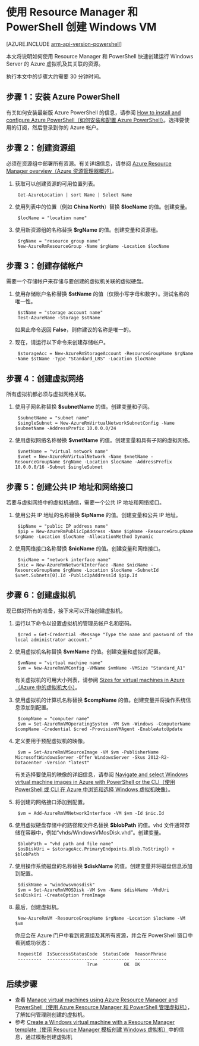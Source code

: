 <!-- ARM: tested -->

<properties
	pageTitle="使用 PowerShell 创建 Azure VM | Azure"
	description="使用 Azure PowerShell 和 Azure Resource Manager 轻松创建运行 Windows Server 的新 VM。"
	services="virtual-machines-windows"
	documentationCenter=""
	authors="davidmu1"
	manager="timlt"
	editor=""
	tags="azure-resource-manager"/>

<tags
	ms.service="virtual-machines-windows"
	ms.date="04/12/2016"
	wacn.date="06/06/2016"/>

# 使用 Resource Manager 和 PowerShell 创建 Windows VM

[AZURE.INCLUDE [arm-api-version-powershell](../includes/arm-api-version-powershell.md)]

本文将说明如何使用 Resource Manager 和 PowerShell 快速创建运行 Windows Server 的 Azure 虚拟机及其关联的资源。

执行本文中的步骤大约需要 30 分钟时间。

## 步骤 1：安装 Azure PowerShell

有关如何安装最新版 Azure PowerShell 的信息，请参阅 [How to install and configure Azure PowerShell（如何安装和配置 Azure PowerShell）](/documentation/articles/powershell-install-configure)。选择要使用的订阅，然后登录到你的 Azure 帐户。
        
## 步骤 2：创建资源组

必须在资源组中部署所有资源。有关详细信息，请参阅 [Azure Resource Manager overview（Azure 资源管理器概述）](/documentation/articles/resource-group-overview)。

1. 获取可以创建资源的可用位置列表。

	    Get-AzureLocation | sort Name | Select Name

2. 使用列表中的位置（例如 **China North**）替换 **$locName** 的值。创建变量。

        $locName = "location name"
        
3. 使用新资源组的名称替换 **$rgName** 的值。创建变量和资源组。

        $rgName = "resource group name"
        New-AzureRmResourceGroup -Name $rgName -Location $locName
    
## 步骤 3：创建存储帐户

需要一个存储帐户来存储与要创建的虚拟机关联的虚拟硬盘。

1. 使用存储帐户名称替换 **$stName** 的值（仅限小写字母和数字）。测试名称的唯一性。

        $stName = "storage account name"
        Test-AzureName -Storage $stName

    如果此命令返回 **False**，则你建议的名称是唯一的。
    
2. 现在，请运行以下命令来创建存储帐户。
    
        $storageAcc = New-AzureRmStorageAccount -ResourceGroupName $rgName -Name $stName -Type "Standard_LRS" -Location $locName
        
## 步骤 4：创建虚拟网络

所有虚拟机都必须与虚拟网络关联。

1. 使用子网名称替换 **$subnetName** 的值。创建变量和子网。
    	
        $subnetName = "subnet name"
        $singleSubnet = New-AzureRmVirtualNetworkSubnetConfig -Name $subnetName -AddressPrefix 10.0.0.0/24
        
2. 使用虚拟网络名称替换 **$vnetName** 的值。创建变量和具有子网的虚拟网络。

        $vnetName = "virtual network name"
        $vnet = New-AzureRmVirtualNetwork -Name $vnetName -ResourceGroupName $rgName -Location $locName -AddressPrefix 10.0.0.0/16 -Subnet $singleSubnet
        
## 步骤 5：创建公共 IP 地址和网络接口

若要与虚拟网络中的虚拟机通信，需要一个公共 IP 地址和网络接口。

1. 使用公共 IP 地址的名称替换 **$ipName** 的值。创建变量和公共 IP 地址。

        $ipName = "public IP address name"
        $pip = New-AzureRmPublicIpAddress -Name $ipName -ResourceGroupName $rgName -Location $locName -AllocationMethod Dynamic
        
2. 使用网络接口名称替换 **$nicName** 的值。创建变量和网络接口。

        $nicName = "network interface name"
        $nic = New-AzureRmNetworkInterface -Name $nicName -ResourceGroupName $rgName -Location $locName -SubnetId $vnet.Subnets[0].Id -PublicIpAddressId $pip.Id
        
## 步骤 6：创建虚拟机

现已做好所有的准备，接下来可以开始创建虚拟机。

1. 运行以下命令以设置虚拟机的管理员帐户名和密码。

        $cred = Get-Credential -Message "Type the name and password of the local administrator account."
        
2. 使用虚拟机名称替换 **$vmName** 的值。创建变量和虚拟机配置。

        $vmName = "virtual machine name"
        $vm = New-AzureRmVMConfig -VMName $vmName -VMSize "Standard_A1"
        
    有关虚拟机的可用大小列表，请参阅 [Sizes for virtual machines in Azure（Azure 中的虚拟机大小）](/documentation/articles/virtual-machines-windows-sizes)。
    
3. 使用虚拟机的计算机名称替换 **$compName** 的值。创建变量并将操作系统信息添加到配置。

        $compName = "computer name"
        $vm = Set-AzureRmVMOperatingSystem -VM $vm -Windows -ComputerName $compName -Credential $cred -ProvisionVMAgent -EnableAutoUpdate
        
4. 定义要用于预配虚拟机的映像。

        $vm = Set-AzureRmVMSourceImage -VM $vm -PublisherName MicrosoftWindowsServer -Offer WindowsServer -Skus 2012-R2-Datacenter -Version "latest"
        
    有关选择要使用的映像的详细信息，请参阅 [Navigate and select Windows virtual machine images in Azure with PowerShell or the CLI（使用 PowerShell 或 CLI 在 Azure 中浏览和选择 Windows 虚拟机映像）](/documentation/articles/virtual-machines-windows-cli-ps-findimage)。
        
5. 将创建的网络接口添加到配置。

        $vm = Add-AzureRmVMNetworkInterface -VM $vm -Id $nic.Id
        
6. 使用虚拟硬盘存储中的路径和文件名替换 **$blobPath** 的值。vhd 文件通常存储在容器中，例如“vhds/WindowsVMosDisk.vhd”。创建变量。

        $blobPath = "vhd path and file name"
        $osDiskUri = $storageAcc.PrimaryEndpoints.Blob.ToString() + $blobPath
        
7. 使用操作系统磁盘的名称替换 **$diskName** 的值。创建变量并将磁盘信息添加到配置。

        $diskName = "windowsvmosdisk"
        $vm = Set-AzureRmVMOSDisk -VM $vm -Name $diskName -VhdUri $osDiskUri -CreateOption fromImage
        
8. 最后，创建虚拟机。

        New-AzureRmVM -ResourceGroupName $rgName -Location $locName -VM $vm

    你应会在 Azure 门户中看到资源组及其所有资源，并会在 PowerShell 窗口中看到成功状态：

        RequestId  IsSuccessStatusCode  StatusCode  ReasonPhrase
        ---------  -------------------  ----------  ------------
                                  True          OK  OK
                                  
## 后续步骤

- 查看 [Manage virtual machines using Azure Resource Manager and PowerShell（使用 Azure Resource Manager 和 PowerShell 管理虚拟机）](/documentation/articles/virtual-machines-windows-ps-manage)，了解如何管理刚创建的虚拟机。
- 参考 [Create a Windows virtual machine with a Resource Manager template（使用 Resource Manager 模板创建 Windows 虚拟机）](/documentation/articles/virtual-machines-windows-ps-template)中的信息，通过模板创建虚拟机

<!---HONumber=Mooncake_0425_2016-->